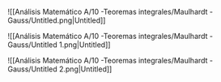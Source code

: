 ![[Análisis Matemático A/10 -Teoremas integrales/Maulhardt - Gauss/Untitled.png|Untitled]]

![[Análisis Matemático A/10 -Teoremas integrales/Maulhardt - Gauss/Untitled 1.png|Untitled]]

![[Análisis Matemático A/10 -Teoremas integrales/Maulhardt - Gauss/Untitled 2.png|Untitled]]